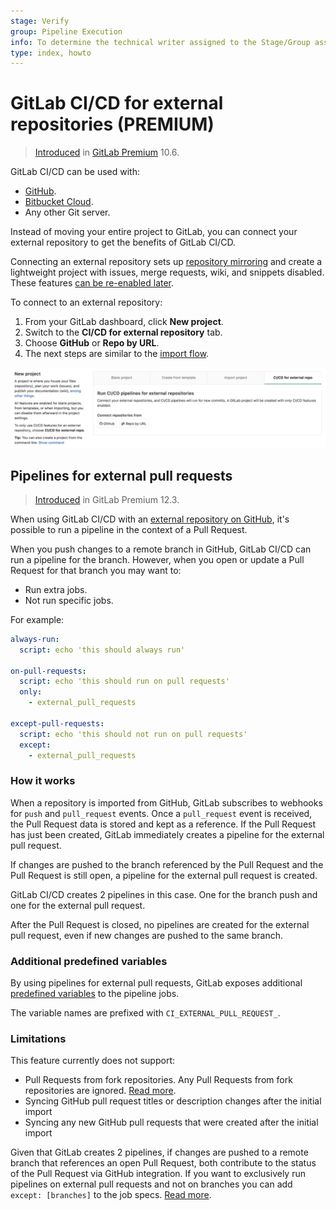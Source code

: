 ```yaml
---
stage: Verify
group: Pipeline Execution
info: To determine the technical writer assigned to the Stage/Group associated with this page, see https://about.gitlab.com/handbook/engineering/ux/technical-writing/#assignments
type: index, howto
---
```


# GitLab CI/CD for external repositories **(PREMIUM)**

>[Introduced](https://gitlab.com/gitlab-org/gitlab/-/merge_requests/4642) in [GitLab Premium](https://about.gitlab.com/pricing/) 10.6.

GitLab CI/CD can be used with:

- [GitHub](github_integration.md).
- [Bitbucket Cloud](bitbucket_integration.md).
- Any other Git server.

Instead of moving your entire project to GitLab, you can connect your
external repository to get the benefits of GitLab CI/CD.

Connecting an external repository sets up [repository mirroring](../../user/project/repository/repository_mirroring.md)
and create a lightweight project with issues, merge requests, wiki, and
snippets disabled. These features
[can be re-enabled later](../../user/project/settings/index.md#sharing-and-permissions).

To connect to an external repository:

<!-- vale gitlab.Spelling = NO -->

1. From your GitLab dashboard, click **New project**.
1. Switch to the **CI/CD for external repository** tab.
1. Choose **GitHub** or **Repo by URL**.
1. The next steps are similar to the [import flow](../../user/project/import/index.md).

<!-- vale gitlab.Spelling = YES -->

![CI/CD for external repository project creation](img/ci_cd_for_external_repo.png)

## Pipelines for external pull requests

> [Introduced](https://gitlab.com/gitlab-org/gitlab-foss/-/issues/65139) in GitLab Premium 12.3.

When using GitLab CI/CD with an [external repository on GitHub](github_integration.md),
it's possible to run a pipeline in the context of a Pull Request.

When you push changes to a remote branch in GitHub, GitLab CI/CD can run a pipeline for
the branch. However, when you open or update a Pull Request for that branch you may want to:

- Run extra jobs.
- Not run specific jobs.

For example:

```yaml
always-run:
  script: echo 'this should always run'

on-pull-requests:
  script: echo 'this should run on pull requests'
  only:
    - external_pull_requests

except-pull-requests:
  script: echo 'this should not run on pull requests'
  except:
    - external_pull_requests
```

### How it works

When a repository is imported from GitHub, GitLab subscribes to webhooks
for `push` and `pull_request` events. Once a `pull_request` event is received,
the Pull Request data is stored and kept as a reference. If the Pull Request
has just been created, GitLab immediately creates a pipeline for the external
pull request.

If changes are pushed to the branch referenced by the Pull Request and the
Pull Request is still open, a pipeline for the external pull request is
created.

GitLab CI/CD creates 2 pipelines in this case. One for the
branch push and one for the external pull request.

After the Pull Request is closed, no pipelines are created for the external pull
request, even if new changes are pushed to the same branch.

### Additional predefined variables

By using pipelines for external pull requests, GitLab exposes additional
[predefined variables](../variables/predefined_variables.md) to the pipeline jobs.

The variable names are prefixed with `CI_EXTERNAL_PULL_REQUEST_`.

### Limitations

This feature currently does not support:

- Pull Requests from fork repositories. Any Pull Requests from fork repositories are ignored. [Read more](https://gitlab.com/gitlab-org/gitlab/-/issues/5667).
- Syncing GitHub pull request titles or description changes after the initial import
- Syncing any new GitHub pull requests that were created after the initial import

Given that GitLab creates 2 pipelines, if changes are pushed to a remote branch that
references an open Pull Request, both contribute to the status of the Pull Request
via GitHub integration. If you want to exclusively run pipelines on external pull
requests and not on branches you can add `except: [branches]` to the job specs.
[Read more](https://gitlab.com/gitlab-org/gitlab/-/issues/24089#workaround).
